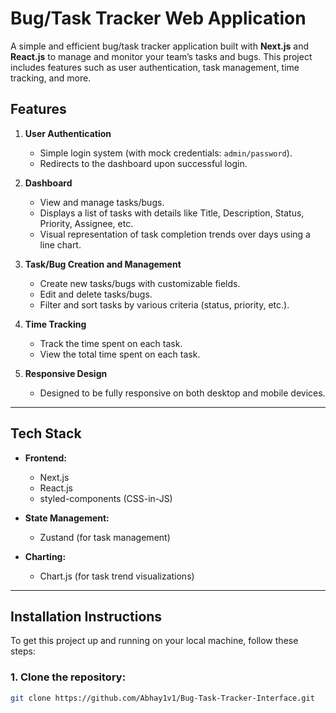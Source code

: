 # **Bug/Task Tracker Web Application**

A simple and efficient bug/task tracker application built with **Next.js** and **React.js** to manage and monitor your team’s tasks and bugs. This project includes features such as user authentication, task management, time tracking, and more.

## **Features**

1. **User Authentication**
   - Simple login system (with mock credentials: `admin/password`).
   - Redirects to the dashboard upon successful login.

2. **Dashboard**
   - View and manage tasks/bugs.
   - Displays a list of tasks with details like Title, Description, Status, Priority, Assignee, etc.
   - Visual representation of task completion trends over days using a line chart.

3. **Task/Bug Creation and Management**
   - Create new tasks/bugs with customizable fields.
   - Edit and delete tasks/bugs.
   - Filter and sort tasks by various criteria (status, priority, etc.).

4. **Time Tracking**
   - Track the time spent on each task.
   - View the total time spent on each task.

5. **Responsive Design**
   - Designed to be fully responsive on both desktop and mobile devices.

---

## **Tech Stack**

- **Frontend:**
  - Next.js
  - React.js
  - styled-components (CSS-in-JS)
  
- **State Management:**
  - Zustand (for task management)

- **Charting:**
  - Chart.js (for task trend visualizations)

---

## **Installation Instructions**

To get this project up and running on your local machine, follow these steps:

### 1. Clone the repository:

```bash
git clone https://github.com/Abhay1v1/Bug-Task-Tracker-Interface.git


